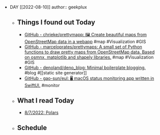 - DAY [[2022-08-10]]
  author:: geekplux
	- ## Things I found out Today
		- [GitHub - chrieke/prettymapp: 🖼️ Create beautiful maps from OpenStreetMap data in a webapp](https://github.com/chrieke/prettymapp) #map #Visualization #GIS
		- [GitHub - marceloprates/prettymaps: A small set of Python functions to draw pretty maps from OpenStreetMap data. Based on osmnx, matplotlib and shapely libraries.](https://github.com/marceloprates/prettymaps)  #map #Visualization #GIS
		- [GitHub - denoland/deno_blog: Minimal boilerplate blogging.](https://github.com/denoland/deno_blog) #blog #[[static site generator]]
		- [GitHub - gao-sun/eul: 🖥️ macOS status monitoring app written in SwiftUI.](https://github.com/gao-sun/eul) #monitor
	- ## What I read Today
		- [8/7/2022: Polars](https://pt.plus/8-7-2022-polars/)
	- ## Schedule